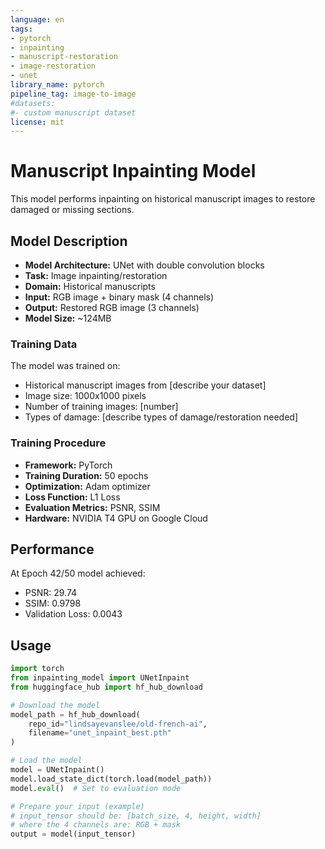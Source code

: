```yaml
---
language: en
tags:
- pytorch
- inpainting
- manuscript-restoration
- image-restoration
- unet
library_name: pytorch
pipeline_tag: image-to-image
#datasets:
#- custom manuscript dataset
license: mit
---
```


# Manuscript Inpainting Model

This model performs inpainting on historical manuscript images to restore damaged or missing sections.

## Model Description

- **Model Architecture:** UNet with double convolution blocks
- **Task:** Image inpainting/restoration
- **Domain:** Historical manuscripts
- **Input:** RGB image + binary mask (4 channels)
- **Output:** Restored RGB image (3 channels)
- **Model Size:** ~124MB

### Training Data

The model was trained on:
- Historical manuscript images from [describe your dataset]
- Image size: 1000x1000 pixels
- Number of training images: [number]
- Types of damage: [describe types of damage/restoration needed]

### Training Procedure

- **Framework:** PyTorch
- **Training Duration:** 50 epochs
- **Optimization:** Adam optimizer
- **Loss Function:** L1 Loss
- **Evaluation Metrics:** PSNR, SSIM
- **Hardware:** NVIDIA T4 GPU on Google Cloud

## Performance

At Epoch 42/50 model achieved:
- PSNR: 29.74
- SSIM: 0.9798
- Validation Loss: 0.0043

## Usage

```python
import torch
from inpainting_model import UNetInpaint
from huggingface_hub import hf_hub_download

# Download the model
model_path = hf_hub_download(
    repo_id="lindsayevanslee/old-french-ai",
    filename="unet_inpaint_best.pth"
)

# Load the model
model = UNetInpaint()
model.load_state_dict(torch.load(model_path))
model.eval()  # Set to evaluation mode

# Prepare your input (example)
# input_tensor should be: [batch_size, 4, height, width]
# where the 4 channels are: RGB + mask
output = model(input_tensor)
```
